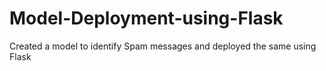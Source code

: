 # Model-Deployment-using-Flask
Created a model to identify Spam messages and deployed the same using Flask